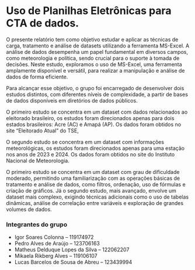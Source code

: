 # Uso de Planilhas Eletrônicas para CTA de dados.
<p>
    O presente relatório tem como objetivo estudar e aplicar as técnicas de carga, tratamento e análise de datasets utilizando a ferramenta MS-Excel. A análise de dados desempenha um papel fundamental em diversos campos, como meteorologia e política, sendo crucial para o suporte à tomada de decisões. Neste estudo, exploramos o uso de MS-Excel, uma ferramenta amplamente disponível e versátil, para realizar a manipulação e análise de dados de forma eficiente.
</p>
<p>
    Para alcançar esse objetivo, o grupo foi encarregado de desenvolver dois estudos distintos, com diferentes níveis de complexidade, a partir de bases de dados disponíveis em diretórios de dados públicos.
</p>
<p>
    O primeiro estudo se concentra em um dataset com dados relacionados ao eleitorado brasileiro, os estudos foram direcionados apenas para dois estados brasileiros: Acre (AC) e Amapá (AP). Os dados foram obtidos no site “Eleitorado Atual” do TSE,
</p>
<p>
    O segundo estudo se concentra em um dataset com informações meteorológicas, os estudos foram direcionados apenas para uma estação nos anos de 2023 e 2024. Os dados foram obtidos no site do Instituto Nacional de Meteorologia.
</p>
<p>
    O primeiro estudo se concentra em um dataset com grau de dificuldade moderado, permitindo uma familiarização com as operações básicas de tratamento e análise de dados, como filtros, ordenação, uso de fórmulas e criação de gráficos. Já o segundo estudo, mais avançado, envolve um dataset mais complexo, exigindo técnicas adicionais como o uso de tabelas dinâmicas, análise de correlação entre variáveis e exploração de grandes volumes de dados.

</p>

### Integrantes do grupo 

-   Igor Soares Colonna – 119174972
-   Pedro Alves de Araújo – 123706163
-   Matheus Delduque Lopes da Silva – 122062207
-   Mikaela Rikberg Alves – 119106107
-   Lucas Barcelos de Sousa de Abreu – 123439994
